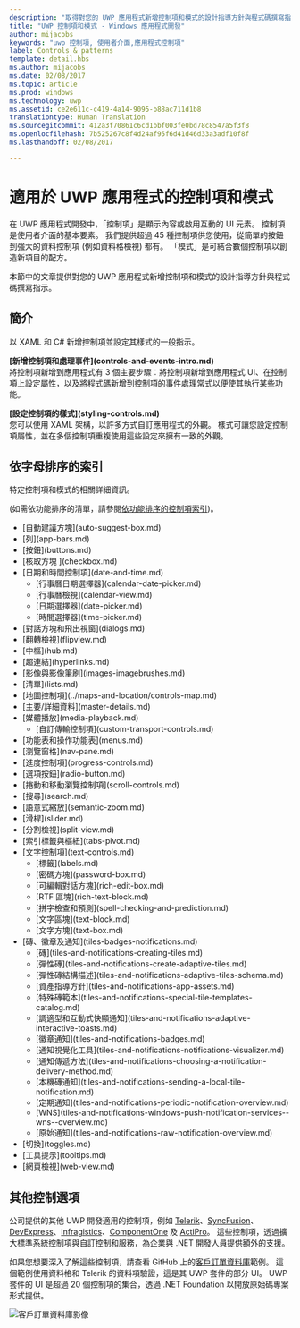 ```yaml
---
description: "取得對您的 UWP 應用程式新增控制項和模式的設計指導方針與程式碼撰寫指示。 尋找 45 種以上的實用控制項來用於您的應用程式。"
title: "UWP 控制項和模式 - Windows 應用程式開發"
author: mijacobs
keywords: "uwp 控制項, 使用者介面,應用程式控制項"
label: Controls & patterns
template: detail.hbs
ms.author: mijacobs
ms.date: 02/08/2017
ms.topic: article
ms.prod: windows
ms.technology: uwp
ms.assetid: ce2e611c-c419-4a14-9095-b88ac711d1b8
translationtype: Human Translation
ms.sourcegitcommit: 412a3f70861c6cd1bbf003fe0bd78c8547a5f3f8
ms.openlocfilehash: 7b525267c8f4d24af95f6d41d46d33a3adf10f8f
ms.lasthandoff: 02/08/2017

---
```

# <a name="controls-and-patterns-for-uwp-apps"></a>適用於 UWP 應用程式的控制項和模式
<link rel="stylesheet" href="https://az835927.vo.msecnd.net/sites/uwp/Resources/css/custom.css"> 

在 UWP 應用程式開發中，「控制項」<i></i>是顯示內容或啟用互動的 UI 元素。 控制項是使用者介面的基本要素。 我們提供超過 45 種控制項供您使用，從簡單的按鈕到強大的資料控制項 (例如資料格檢視) 都有。 「模式」<i></i>是可結合數個控制項以創造新項目的配方。

本節中的文章提供對您的 UWP 應用程式新增控制項和模式的設計指導方針與程式碼撰寫指示。 

## <a name="intro"></a>簡介

以 XAML 和 C# 新增控制項並設定其樣式的一般指示。

<div class="side-by-side">
<div class="side-by-side-content">
  <div class="side-by-side-content-left">
   <p><b>[新增控制項和處理事件](controls-and-events-intro.md)</b> <br/>
將控制項新增到應用程式有 3 個主要步驟︰將控制項新增到應用程式 UI、在控制項上設定屬性，以及將程式碼新增到控制項的事件處理常式以便使其執行某些功能。</li>
</ul> 
</p>
  </div>
  <div class="side-by-side-content-right">
   <p><b>[設定控制項的樣式](styling-controls.md)</b> <br/>
您可以使用 XAML 架構，以許多方式自訂應用程式的外觀。 樣式可讓您設定控制項屬性，並在多個控制項重複使用這些設定來擁有一致的外觀。</p>
  </div>
</div>
</div>

## <a name="alphabetical-index"></a>依字母排序的索引 

特定控制項和模式的相關詳細資訊。

(如需依功能排序的清單，請參閱[依功能排序的控制項索引](controls-by-function.md))。

<div class="uwpd-list-of-links">
<ul>

<li>[自動建議方塊](auto-suggest-box.md)</li>

<li>[列](app-bars.md)</li>

<li>[按鈕](buttons.md)</li>

<li>[核取方塊 ](checkbox.md)</li>

<li>[日期和時間控制項](date-and-time.md)
<ul>

<li>[行事曆日期選擇器](calendar-date-picker.md)</li>

<li>[行事曆檢視](calendar-view.md)</li>

<li>[日期選擇器](date-picker.md)</li>

<li>[時間選擇器](time-picker.md)</li>
</ul>
</li>


<li>[對話方塊和飛出視窗](dialogs.md)</li>

<li>[翻轉檢視](flipview.md)</li>

<li>[中樞](hub.md)</li>

<li>[超連結](hyperlinks.md)</li>

<li>[影像與影像筆刷](images-imagebrushes.md)</li>

<li>[清單](lists.md)</li>

<li>[地圖控制項](../maps-and-location/controls-map.md)</li>

<li>[主要/詳細資料](master-details.md)</li>

<li>[媒體播放](media-playback.md)
<ul>
<li>[自訂傳輸控制項](custom-transport-controls.md)</li>
</ul>
</li>

<li>[功能表和操作功能表](menus.md)</li>

<li>[瀏覽窗格](nav-pane.md)</li>

<li>[進度控制項](progress-controls.md)</li>

<li>[選項按鈕](radio-button.md)</li>

<li>[捲動和移動瀏覽控制項](scroll-controls.md)</li>

<li>[搜尋](search.md)</li>

<li>[語意式縮放](semantic-zoom.md)</li>

<li>[滑桿](slider.md)</li>

<li>[分割檢視](split-view.md)</li>

<li>[索引標籤與樞紐](tabs-pivot.md)</li>

<li>[文字控制項](text-controls.md)
<ul>

<li>[標籤](labels.md)</li>

<li>[密碼方塊](password-box.md)</li>

<li>[可編輯對話方塊](rich-edit-box.md)</li>

<li>[RTF 區塊](rich-text-block.md)</li>

<li>[拼字檢查和預測](spell-checking-and-prediction.md)</li>

<li>[文字區塊](text-block.md)</li>

<li>[文字方塊](text-box.md)</li>
</ul>
</li>



<li>[磚、徽章及通知](tiles-badges-notifications.md)
<ul>

<li>[磚](tiles-and-notifications-creating-tiles.md)</li>

<li>[彈性磚](tiles-and-notifications-create-adaptive-tiles.md)</li>

<li>[彈性磚結構描述](tiles-and-notifications-adaptive-tiles-schema.md)</li>

<li>[資產指導方針](tiles-and-notifications-app-assets.md)</li>

<li>[特殊磚範本](tiles-and-notifications-special-tile-templates-catalog.md)</li>

<li>[調適型和互動式快顯通知](tiles-and-notifications-adaptive-interactive-toasts.md)</li>

<li>[徽章通知](tiles-and-notifications-badges.md)</li>

<li>[通知視覺化工具](tiles-and-notifications-notifications-visualizer.md)</li>

<li>[通知傳遞方法](tiles-and-notifications-choosing-a-notification-delivery-method.md)</li>

<li>[本機磚通知](tiles-and-notifications-sending-a-local-tile-notification.md)</li>

<li>[定期通知](tiles-and-notifications-periodic-notification-overview.md)</li>

<li>[WNS](tiles-and-notifications-windows-push-notification-services--wns--overview.md)</li>

<li>[原始通知](tiles-and-notifications-raw-notification-overview.md)</li>
</ul>
</li>


<li>[切換](toggles.md)</li>
<li>[工具提示](tooltips.md)</li>

<li>[網頁檢視](web-view.md)</li>
</ul>
</div>

## <a name="additional-controls-options"></a>其他控制選項

公司提供的其他 UWP 開發適用的控制項，例如 [Telerik](http://www.telerik.com/)、[SyncFusion](https://www.syncfusion.com/products/uwp)、[DevExpress](https://www.devexpress.com/Products/NET/Controls/Win10Apps/)、[Infragistics](http://www.infragistics.com/products/universal-windows-platform)、[ComponentOne](https://www.componentone.com/Studio/Platform/UWP) 及 [ActiPro](http://www.actiprosoftware.com/products/controls/universal)。 這些控制項，透過擴大標準系統控制項與自訂控制和服務，為企業與 .NET 開發人員提供額外的支援。  

如果您想要深入了解這些控制項，請查看 GitHub 上的[客戶訂單資料庫](https://github.com/Microsoft/Windows-appsample-customers-orders-database)範例。 這個範例使用資料格和 Telerik 的資料項驗證，這是其 UWP 套件的部分 UI。 UWP 套件的 UI 是超過 20 個控制項的集合，透過 .NET Foundation 以開放原始碼專案形式提供。

![客戶訂單資料庫影像](images/customerOrdersDataGrid.png)
